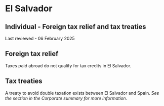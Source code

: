 # El Salvador
## Individual - Foreign tax relief and tax treaties
Last reviewed - 06 February 2025
## Foreign tax relief
Taxes paid abroad do not qualify for tax credits in El Salvador.
## Tax treaties
A treaty to avoid double taxation exists between El Salvador and Spain. _See the section in the Corporate summary for more information_.
